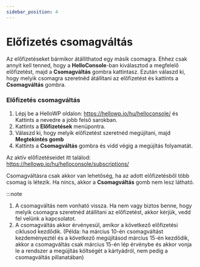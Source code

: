 ```yaml
---
sidebar_position: 4
---
```


# Előfizetés csomagváltás

Az előfizetéseket bármikor átállíthatod egy másik csomagra. Ehhez csak annyit kell tenned, hogy a **HelloConsole**-ban kiválasztod a megfelelő előfizetést, majd a **Csomagváltás** gombra kattintasz. Ezután válaszd ki, hogy melyik csomagra szeretnéd átállítani az előfizetést és kattints a **Csomagváltás** gombra.

### Előfizetés csomagváltás

1. Lépj be a HelloWP oldalon: https://hellowp.io/hu/helloconsole/ és Kattints a nevedre a jobb felső sarokban.
2. Kattints a **Előfizetések** menüpontra.
3. Válaszd ki, hogy melyik előfizetést szeretnéd megújítani, majd **Megtekintés gomb**
4. Kattints a **Csomagváltás** gombra és vidd végig a megújítás folyamatát.

Az aktív előfizetéseidet itt találod: https://hellowp.io/hu/helloconsole/subscriptions/

Csomagváltásra csak akkor van lehetőség, ha az adott előfizetésből több csomag is létezik. Ha nincs, akkor a **Csomagváltás** gomb nem lesz látható.

:::note

1. A csomagváltás nem vonható vissza. Ha nem vagy biztos benne, hogy melyik csomagra szeretnéd átállítani az előfizetést, akkor kérjük, vedd fel velünk a kapcsolatot.
2. A csomagváltás akkor érvényesül, amikor a következő előfizetési ciklusod kezdődik. (Példa: ha március 10-én csomagváltást kezdeményeztél és a következő megújításod március 15-én kezdődik, akkor a csomagváltás csak március 15-én lép érvénybe és akkor vonja le a rendszer a megújítás költségét a kártyádról, nem pedig a csomagváltás pillanatában)